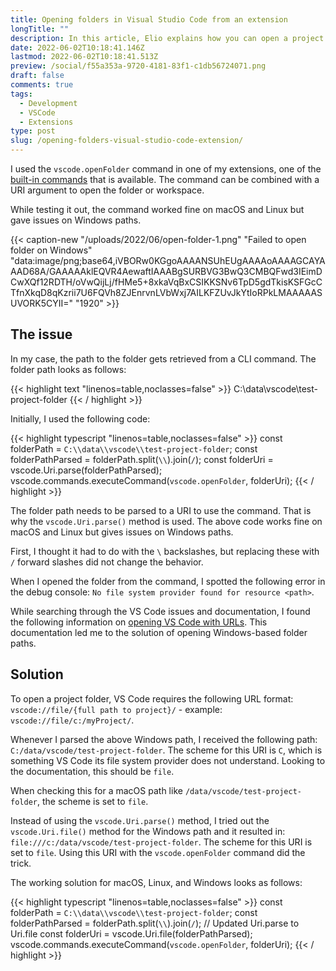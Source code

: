 ```yaml
---
title: Opening folders in Visual Studio Code from an extension
longTitle: ""
description: In this article, Elio explains how you can open a project folder or workspace from your extension' code for macOS, Linux, and Windows.
date: 2022-06-02T10:18:41.146Z
lastmod: 2022-06-02T10:18:41.513Z
preview: /social/f55a353a-9720-4181-83f1-c1db56724071.png
draft: false
comments: true
tags:
  - Development
  - VSCode
  - Extensions
type: post
slug: /opening-folders-visual-studio-code-extension/
---
```


I used the `vscode.openFolder` command in one of my extensions, one of the [built-in commands](https://code.visualstudio.com/api/references/commands) that is available. The command can be combined with a URI argument to open the folder or workspace.

While testing it out, the command worked fine on macOS and Linux but gave issues on Windows paths.

{{< caption-new "/uploads/2022/06/open-folder-1.png" "Failed to open folder on Windows"  "data:image/png;base64,iVBORw0KGgoAAAANSUhEUgAAAAoAAAAGCAYAAAD68A/GAAAAAklEQVR4AewaftIAAABgSURBVG3BwQ3CMBQFwd3IEimDCwXQf12RDTH/oVwQijLj/fHMe5+8xkaVqBxCSIKKSNv6TpD5gdTkisKSFGcCTfnXkqD8qKzrii7U6FQVh8ZJEnrvnLVbWxj7AILKFZUvJkYtIoRPkLMAAAAASUVORK5CYII=" "1920" >}}

## The issue

In my case, the path to the folder gets retrieved from a CLI command. The folder path looks as follows:

{{< highlight text "linenos=table,noclasses=false" >}}
C:\data\vscode\test-project-folder
{{< / highlight >}}

Initially, I used the following code:

{{< highlight typescript "linenos=table,noclasses=false" >}}
const folderPath = `C:\\data\\vscode\\test-project-folder`;
const folderPathParsed = folderPath.split(`\\`).join(`/`);
const folderUri = vscode.Uri.parse(folderPathParsed);
vscode.commands.executeCommand(`vscode.openFolder`, folderUri);
{{< / highlight >}}

The folder path needs to be parsed to a URI to use the command. That is why the `vscode.Uri.parse()` method is used. The above code works fine on macOS and Linux but gives issues on Windows paths.

First, I thought it had to do with the `\` backslashes, but replacing these with `/` forward slashes did not change the behavior.

When I opened the folder from the command, I spotted the following error in the debug console: `No file system provider found for resource <path>`.

While searching through the VS Code issues and documentation, I found the following information on [opening VS Code with URLs](https://code.visualstudio.com/docs/editor/command-line#_opening-vs-code-with-urls). This documentation led me to the solution of opening Windows-based folder paths.

## Solution

To open a project folder, VS Code requires the following URL format: `vscode://file/{full path to project}/` - example: `vscode://file/c:/myProject/`.
 
Whenever I parsed the above Windows path, I received the following path: `C:/data/vscode/test-project-folder`. The scheme for this URI is `C`, which is something VS Code its file system provider does not understand. Looking to the documentation, this should be `file`.

When checking this for a macOS path like `/data/vscode/test-project-folder`, the scheme is set to `file`.

Instead of using the `vscode.Uri.parse()` method, I tried out the `vscode.Uri.file()` method for the Windows path and it resulted in: `file:///c:/data/vscode/test-project-folder`. The scheme for this URI is set to `file`. Using this URI with the `vscode.openFolder` command did the trick.

The working solution for macOS, Linux, and Windows looks as follows:

{{< highlight typescript "linenos=table,noclasses=false" >}}
const folderPath = `C:\\data\\vscode\\test-project-folder`;
const folderPathParsed = folderPath.split(`\\`).join(`/`);
// Updated Uri.parse to Uri.file
const folderUri = vscode.Uri.file(folderPathParsed);
vscode.commands.executeCommand(`vscode.openFolder`, folderUri);
{{< / highlight >}}